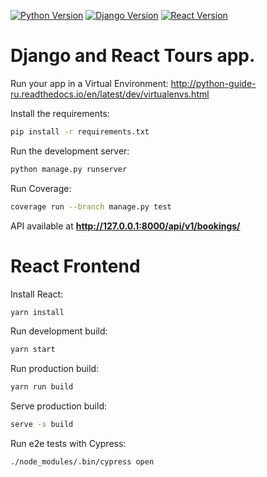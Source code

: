[![Python Version](https://img.shields.io/badge/python-3.6-brightgreen.svg)](https://python.org)
[![Django Version](https://img.shields.io/badge/django-2.2.1-brightgreen.svg)](https://djangoproject.com)
[![React Version](https://img.shields.io/badge/react-16.9.0-brightgreen.svg)](https://reactjs.org/)

# Django and React Tours app.

Run your app in a Virtual Environment: http://python-guide-ru.readthedocs.io/en/latest/dev/virtualenvs.html

Install the requirements:

```bash
pip install -r requirements.txt
```

Run the development server:

```bash
python manage.py runserver
```

Run Coverage:

```bash
coverage run --branch manage.py test
```

API available at **http://127.0.0.1:8000/api/v1/bookings/**

# React Frontend

Install React:

```bash
yarn install
```

Run development build:

```bash
yarn start
```

Run production build:

```bash
yarn run build
```

Serve production build:

```bash
serve -s build
```

Run e2e tests with Cypress:
```bash
./node_modules/.bin/cypress open
```